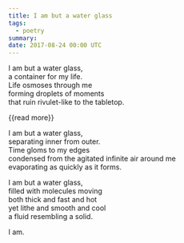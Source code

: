 ```yaml
---
title: I am but a water glass
tags:
  - poetry
summary:
date: 2017-08-24 00:00 UTC
---
```


I am but a water glass,  
a container for my life.  
Life osmoses through me  
forming droplets of moments  
that ruin rivulet-like to the tabletop.  

{{read more}}

I am but a water glass,  
separating inner from outer.  
Time gloms to my edges  
condensed from the agitated infinite air around me  
evaporating as quickly as it forms.  

I am but a water glass,  
filled with molecules moving  
both thick and fast and hot  
yet lithe and smooth and cool  
a fluid resembling a solid.  

I am.  
